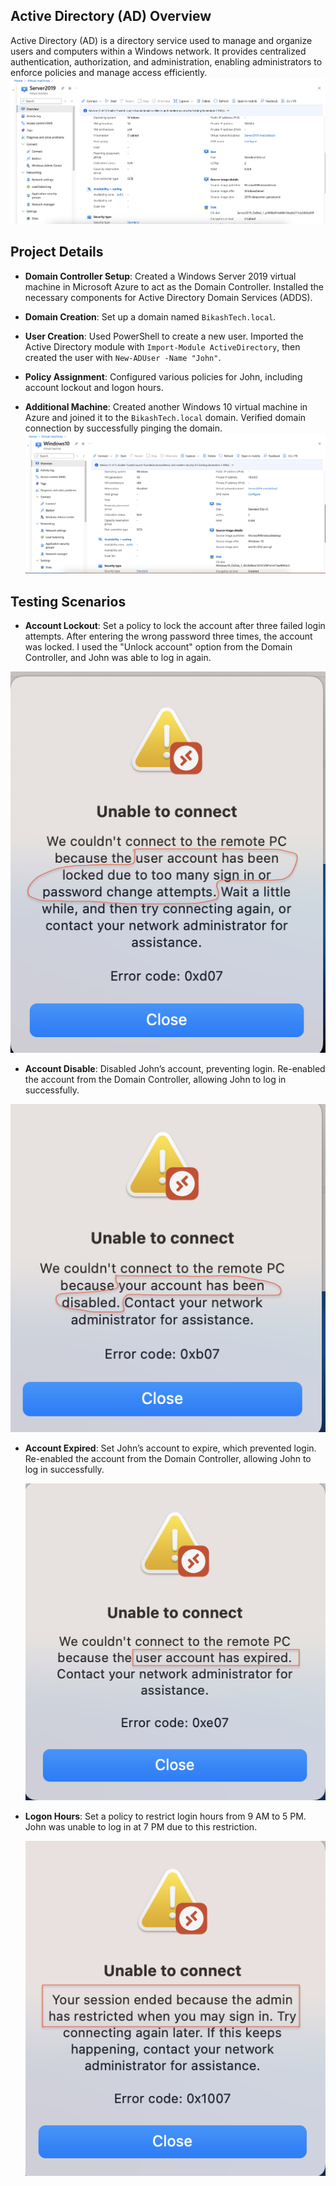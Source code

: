 ## Active Directory (AD) Overview

Active Directory (AD) is a directory service used to manage and organize users and computers within a Windows network. It provides centralized authentication, authorization, and administration, enabling administrators to enforce policies and manage access efficiently.
![Screenshot](WindowServer2019VM.png)

## Project Details

- **Domain Controller Setup**: Created a Windows Server 2019 virtual machine in Microsoft Azure to act as the Domain Controller. Installed the necessary components for Active Directory Domain Services (ADDS).

- **Domain Creation**: Set up a domain named `BikashTech.local`.

- **User Creation**: Used PowerShell to create a new user. Imported the Active Directory module with `Import-Module ActiveDirectory`, then created the user with `New-ADUser -Name "John"`.

- **Policy Assignment**: Configured various policies for John, including account lockout and logon hours.

- **Additional Machine**: Created another Windows 10 virtual machine in Azure and joined it to the `BikashTech.local` domain. Verified domain connection by successfully pinging the domain.
![Screenshot](Windows10VM.png)

## Testing Scenarios

- **Account Lockout**: Set a policy to lock the account after three failed login attempts. After entering the wrong password three times, the account was locked. I used the "Unlock account" option from the Domain Controller, and John was able to log in again.


![Screenshot](AccountLockOut.png)

- **Account Disable**: Disabled John’s account, preventing login. Re-enabled the account from the Domain Controller, allowing John to log in successfully.

  
 ![Screenshot](AccountDisabled.png)

- **Account Expired**: Set John’s account to expire, which prevented login. Re-enabled the account from the Domain Controller, allowing John to log in successfully.


  ![Screenshot](AccountExpired.png)

- **Logon Hours**: Set a policy to restrict login hours from 9 AM to 5 PM. John was unable to log in at 7 PM due to this restriction.


  ![Screenshot](RestrictedLogOnHour.png)
